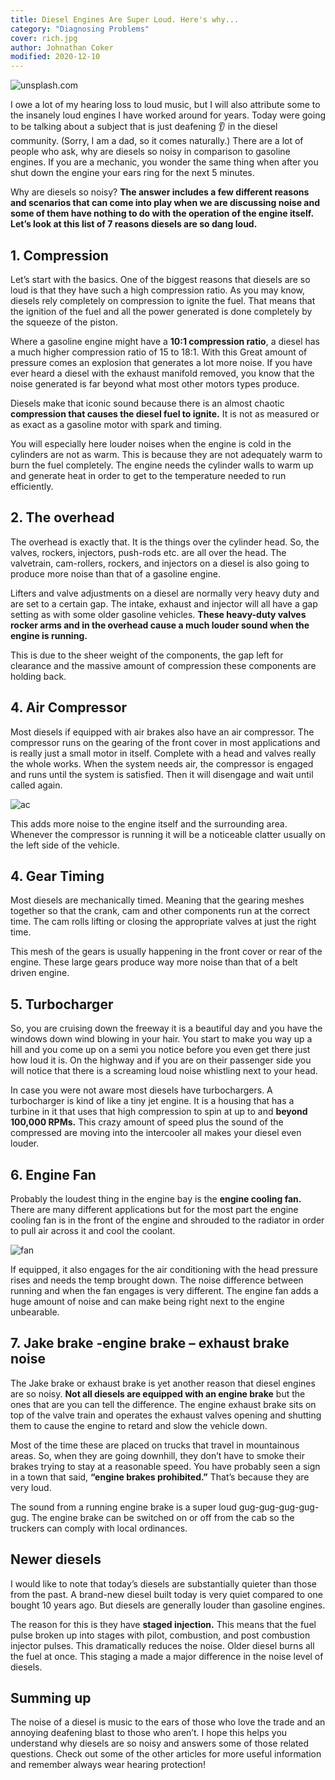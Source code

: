 ```yaml
---
title: Diesel Engines Are Super Loud. Here's why...
category: "Diagnosing Problems"
cover: rich.jpg
author: Johnathan Coker
modified: 2020-12-10
---
```


![unsplash.com](./rich.jpg)

I owe a lot of my hearing loss to loud music, but I will also attribute some to the insanely loud engines I have worked around for years. Today were going to be talking about a subject that is just deafening 👂 in the diesel community. (Sorry, I am a dad, so it comes naturally.) There are a lot of people who ask, why are diesels so noisy in comparison to gasoline engines. If you are a mechanic, you wonder the same thing when after you shut down the engine your ears ring for the next 5 minutes.

Why are diesels so noisy? **The answer includes a few different reasons and scenarios that can come into play when we are discussing noise and some of them have nothing to do with the operation of the engine itself. Let’s look at this list of 7 reasons diesels are so dang loud.**

## 1. Compression

Let’s start with the basics. One of the biggest reasons that diesels are so loud is that they have such a high compression ratio. As you may know, diesels rely completely on compression to ignite the fuel. That means that the ignition of the fuel and all the power generated is done completely by the squeeze of the piston.

Where a gasoline engine might have a **10:1 compression ratio**, a diesel has a much higher compression ratio of 15 to 18:1. With this Great amount of pressure comes an explosion that generates a lot more noise. If you have ever heard a diesel with the exhaust manifold removed, you know that the noise generated is far beyond what most other motors types produce.

Diesels make that iconic sound because there is an almost chaotic **compression that causes the diesel fuel to ignite.** It is not as measured or as exact as a gasoline motor with spark and timing.

You will especially here louder noises when the engine is cold in the cylinders are not as warm. This is because they are not adequately warm to burn the fuel completely. The engine needs the cylinder walls to warm up and generate heat in order to get to the temperature needed to run efficiently.

## 2. The overhead

The overhead is exactly that. It is the things over the cylinder head. So, the valves, rockers, injectors, push-rods etc. are all over the head. The valvetrain, cam-rollers, rockers, and injectors on a diesel is also going to produce more noise than that of a gasoline engine.

Lifters and valve adjustments on a diesel are normally very heavy duty and are set to a certain gap. The intake, exhaust and injector will all have a gap setting as with some older gasoline vehicles. **These heavy-duty valves rocker arms and in the overhead cause a much louder sound when the engine is running.**

This is due to the sheer weight of the components, the gap left for clearance and the massive amount of compression these components are holding back.

## 4. Air Compressor

Most diesels if equipped with air brakes also have an air compressor. The compressor runs on the gearing of the front cover in most applications and is really just a small motor in itself. Complete with a head and valves really the whole works. When the system needs air, the compressor is engaged and runs until the system is satisfied. Then it will disengage and wait until called again.

![ac](./ac.png)

This adds more noise to the engine itself and the surrounding area. Whenever the compressor is running it will be a noticeable clatter usually on the left side of the vehicle.

## 4. Gear Timing

Most diesels are mechanically timed. Meaning that the gearing meshes together so that the crank, cam and other components run at the correct time. The cam rolls lifting or closing the appropriate valves at just the right time.

This mesh of the gears is usually happening in the front cover or rear of the engine. These large gears produce way more noise than that of a belt driven engine.

## 5. Turbocharger

So, you are cruising down the freeway it is a beautiful day and you have the windows down wind blowing in your hair. You start to make you way up a hill and you come up on a semi you notice before you even get there just how loud it is. On the highway and if you are on their passenger side you will notice that there is a screaming loud noise whistling next to your head.

In case you were not aware most diesels have turbochargers. A turbocharger is kind of like a tiny jet engine. It is a housing that has a turbine in it that uses that high compression to spin at up to and **beyond 100,000 RPMs.** This crazy amount of speed plus the sound of the compressed are moving into the intercooler all makes your diesel even louder.

## 6. Engine Fan

Probably the loudest thing in the engine bay is the **engine cooling fan.** There are many different applications but for the most part the engine cooling fan is in the front of the engine and shrouded to the radiator in order to pull air across it and cool the coolant.

![fan](./isx.jpg)

If equipped, it also engages for the air conditioning with the head pressure rises and needs the temp brought down. The noise difference between running and when the fan engages is very different. The engine fan adds a huge amount of noise and can make being right next to the engine unbearable.

## 7. Jake brake -engine brake – exhaust brake noise

The Jake brake or exhaust brake is yet another reason that diesel engines are so noisy. **Not all diesels are equipped with an engine brake** but the ones that are you can tell the difference. The engine exhaust brake sits on top of the valve train and operates the exhaust valves opening and shutting them to cause the engine to retard and slow the vehicle down.

Most of the time these are placed on trucks that travel in mountainous areas. So, when they are going downhill, they don’t have to smoke their brakes trying to stay at a reasonable speed. You have probably seen a sign in a town that said, **“engine brakes prohibited.”** That’s because they are very loud.

The sound from a running engine brake is a super loud gug-gug-gug-gug-gug. The engine brake can be switched on or off from the cab so the truckers can comply with local ordinances.

## Newer diesels

I would like to note that today’s diesels are substantially quieter than those from the past. A brand-new diesel built today is very quiet compared to one bought 10 years ago. But diesels are generally louder than gasoline engines.

The reason for this is they have **staged injection.** This means that the fuel pulse broken up into stages with pilot, combustion, and post combustion injector pulses. This dramatically reduces the noise. Older diesel burns all the fuel at once. This staging a made a major difference in the noise level of diesels.

## Summing up

The noise of a diesel is music to the ears of those who love the trade and an annoying deafening blast to those who aren’t. I hope this helps you understand why diesels are so noisy and answers some of those related questions. Check out some of the other articles for more useful information and remember always wear hearing protection!
